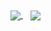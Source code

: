 <a href="https://github.com/puneetmatharu/github-readme-stats">
  <img align="center" src="https://github-readme-stats.vercel.app/api?username=puneetmatharu&show_icons=true&theme=midnight-purple&include_all_commits=true" />
</a>
&nbsp;&nbsp;
<a href="https://github.com/puneetmatharu/convoychat">
  <img align="center" src="https://github-readme-stats.vercel.app/api/top-langs/?username=puneetmatharu&layout=compact&theme=midnight-purple" />
</a>
